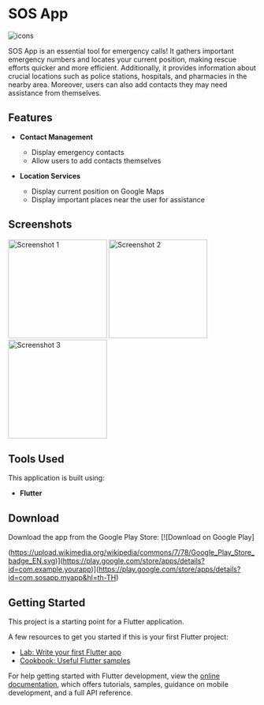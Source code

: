 # SOS App

![icons](https://github.com/Nattanan-Petchsuk026/SOS-Safeguard/assets/122779638/bb6fe718-1bc9-4b10-a093-d2ee108c9528)

SOS App is an essential tool for emergency calls! It gathers important emergency numbers and locates your current position, making rescue efforts quicker and more efficient. Additionally, it provides information about crucial locations such as police stations, hospitals, and pharmacies in the nearby area. Moreover, users can also add contacts they may need assistance from themselves.

## Features

- **Contact Management**
  - Display emergency contacts
  - Allow users to add contacts themselves
  
- **Location Services**
  - Display current position on Google Maps
  - Display important places near the user for assistance

## Screenshots

<img src="https://github.com/Nattanan-Petchsuk026/SOS-Safeguard/assets/122779638/0d3dd2b1-74bb-4ee8-8b36-7bda98aa522a" alt="Screenshot 1" width="200">
<img src="https://github.com/Nattanan-Petchsuk026/SOS-Safeguard/assets/122779638/1216ac84-8a29-4991-ba87-cc3c7a7cf61a" alt="Screenshot 2" width="200">
<img src="https://github.com/Nattanan-Petchsuk026/SOS-Safeguard/assets/122779638/dc8670e1-bf1d-4836-8ae3-f76c9bbc1a50" alt="Screenshot 3" width="200">

## Tools Used

This application is built using:
- **Flutter**

## Download

Download the app from the Google Play Store:
[![Download on Google Play]

(https://upload.wikimedia.org/wikipedia/commons/7/78/Google_Play_Store_badge_EN.svg)](https://play.google.com/store/apps/details?id=com.example.yourapp)](https://play.google.com/store/apps/details?id=com.sosapp.myapp&hl=th-TH)


## Getting Started

This project is a starting point for a Flutter application.

A few resources to get you started if this is your first Flutter project:

- [Lab: Write your first Flutter app](https://docs.flutter.dev/get-started/codelab)
- [Cookbook: Useful Flutter samples](https://docs.flutter.dev/cookbook)

For help getting started with Flutter development, view the
[online documentation](https://docs.flutter.dev/), which offers tutorials,
samples, guidance on mobile development, and a full API reference.
